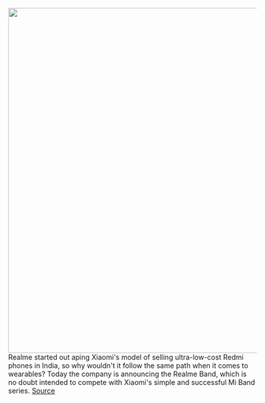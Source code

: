 <img src='https://cdn.vox-cdn.com/thumbor/U_ihZ8aFxL0aZbJ9xdJwjqnOSM8=/0x0:2000x1336/1200x800/filters:focal(840x508:1160x828)/cdn.vox-cdn.com/uploads/chorus_image/image/66442233/realme_Band_12.0.jpg' width='700px' /><br/>
Realme started out aping Xiaomi's model of selling ultra-low-cost Redmi phones in India, so why wouldn't it follow the same path when it comes to wearables? Today the company is announcing the Realme Band, which is no doubt intended to compete with Xiaomi's simple and successful Mi Band series.
<a href='https://www.theverge.com/2020/3/5/21165938/realme-band-announced-price-date-specs-cricket'> Source <a/>